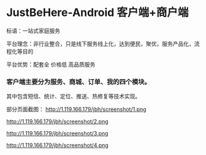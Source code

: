# JustBeHere-Android 客户端+商户端

标语：一站式家庭服务

平台理念：非行业整合，只是线下服务线上化，达到便民，聚优，服务产品化，流程化等目的

平台优势：配套全 价格低  高品质服务


### 客户端主要分为服务、商城、订单、我的四个模块。

其中包含短信、统计、定位、推送、热修复等技术实现。

部分页面截图：
http://1.119.166.179/jbh/screenshot/1.png

http://1.119.166.179/jbh/screenshot/2.png

http://1.119.166.179/jbh/screenshot/3.png

http://1.119.166.179/jbh/screenshot/4.png